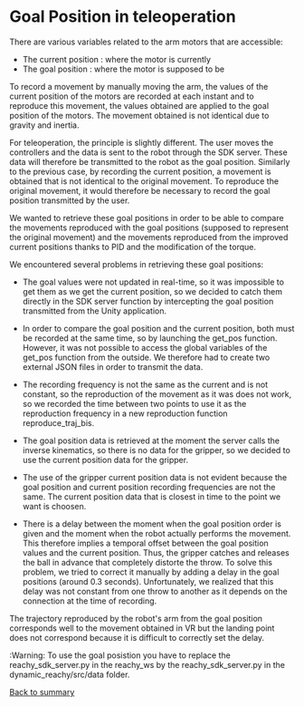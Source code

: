 # Goal Position in teleoperation

There are various variables related to the arm motors that are accessible: 
- The current position : where the motor is currently 
- The goal position : where the motor is supposed to be 

To record a movement by manually moving the arm, the values of the current position of the motors are recorded at each instant and to reproduce this movement, the values obtained are applied to the goal position of the motors. The movement obtained is not identical due to gravity and inertia.

For teleoperation, the principle is slightly different. The user moves the controllers and the data is sent to the robot through the SDK server. These data will therefore be transmitted to the robot as the goal position. Similarly to the previous case, by recording the current position, a movement is obtained that is not identical to the original movement. To reproduce the original movement, it would therefore be necessary to record the goal position transmitted by the user.

We wanted to retrieve these goal positions in order to be able to compare the movements reproduced with the goal positions (supposed to represent the original movement) and the movements reproduced from the improved current positions thanks to PID and the modification of the torque.

We encountered several problems in retrieving these goal positions:

- The goal values were not updated in real-time, so it was impossible to get them as we get the current position, so we decided to catch them directly in the SDK server function by intercepting the goal position transmitted from the Unity application.

- In order to compare the goal position and the current position, both must be recorded at the same time, so by launching the get_pos function. However, it was not possible to access the global variables of the get_pos function from the outside. We therefore had to create two external JSON files in order to transmit the data.

- The recording frequency is not the same as the current and is not constant, so the reproduction of the movement as it was does not work, so we recorded the time between two points to use it as the reproduction frequency in a new reproduction function reproduce_traj_bis.

- The goal position data is retrieved at the moment the server calls the inverse kinematics, so there is no data for the gripper, so we decided to use the current position data for the gripper.

- The use of the gripper current position data is not evident because the goal position and current position recording frequencies are not the same. The current position data that is closest in time to the point we want is choosen.

- There is a delay between the moment when the goal position order is given and the moment when the robot actually performs the movement. This therefore implies a temporal offset between the goal position values and the current position. Thus, the gripper catches and releases the ball in advance that completely distorte the throw. To solve this problem, we tried to correct it manually by adding a delay in the goal positions (around 0.3 seconds). Unfortunately, we realized that this delay was not constant from one throw to another as it depends on the connection at the time of recording.

The trajectory reproduced by the robot's arm from the goal position corresponds well to the movement obtained in VR but the landing point does not correspond because it is difficult to correctly set the delay.


:Warning: To use the goal posistion you have to replace the reachy_sdk_server.py in the reachy_ws by the reachy_sdk_server.py in the dynamic_reachy/src/data folder.



[Back to summary](README.md)
